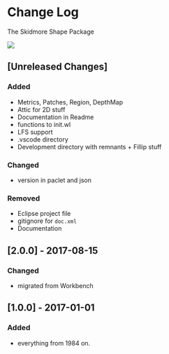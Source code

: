 # Change Log

The Skidmore Shape Package

![](icon.png)

<!--
## Guiding Principles

- Changelogs are for humans, not machines. 
- There should be an entry for every single version.
- The same types of changes should be grouped.
- Versions and sections should be linkable.
- The latest version comes first.
- The release date of each versions is displayed.
- Mention whether you follow Semantic Versioning.

## Types of changes

- `Added` for new features.
- `Changed` for changes in existing functionality.
- `Deprecated` for soon-to-be removed features.
- `Removed` for now removed features.
- `Fixed` for any bug fixes.
- `Security` in case of vulnerabilities. 
-->

## [Unreleased Changes]

### Added

- Metrics, Patches, Region, DepthMap
- Attic for 2D stuff
- Documentation in Readme
- functions to init.wl
- LFS support
- .vscode directory
- Development directory with remnants + Fillip stuff

### Changed

- version in paclet and json

### Removed

- Eclipse project file
- gitignore for `doc.xml`
- Documentation

## [2.0.0] - 2017-08-15

### Changed

- migrated from Workbench


## [1.0.0] - 2017-01-01

### Added

- everything from 1984 on.
